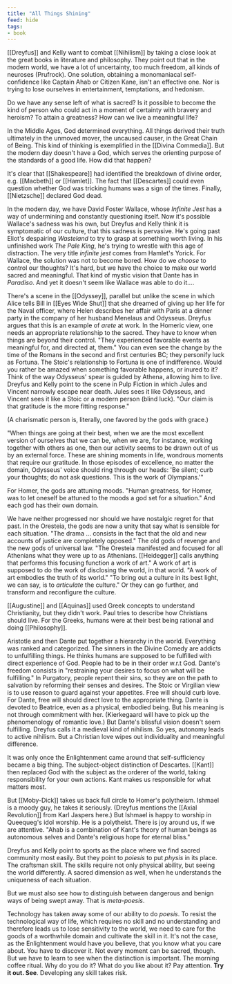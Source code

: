 ```yaml
---
title: "All Things Shining"
feed: hide
tags: 
- book
---
```


[[Dreyfus]] and Kelly want to combat [[Nihilism]] by taking a close look at the great books in literature and philosophy. They point out that in the modern world, we have a lot of uncertainty, too much freedom, all kinds of neuroses (Prufrock). One solution, obtaining a monomaniacal self-confidence like Captain Ahab or Citizen Kane, isn't an effective one. Nor is trying to lose ourselves in entertainment, temptations, and hedonism. 

Do we have any sense left of what is sacred? Is it possible to become the kind of person who could act in a moment of certainty with bravery and heroism? To attain a greatness? How can we live a meaningful life? 

In the Middle Ages, God determined everything. All things derived their truth ultimately in the unmoved mover, the uncaused causer, in the Great Chain of Being. This kind of thinking is exemplified in the [[Divina Commedia]]. But the modern day doesn't have a God, which serves the orienting purpose of the standards of a good life. How did that happen?

It's clear that [[Shakespeare]] had identified the breakdown of divine order, e.g. [[Macbeth]] or [[Hamlet]]. The fact that  [[Descartes]] could even question whether God was tricking humans was a sign of the times. Finally, [[Nietzsche]] declared God dead.

In the modern day, we have David Foster Wallace, whose _Infinite Jest_ has a way of undermining and constantly questioning itself. Now it's possible Wallace's sadness was his own, but Dreyfus and Kelly think it is symptomatic of our culture, that this sadness is pervasive. He's going past Eliot's despairing _Wasteland_ to try to grasp at something worth living. In his unfinished work _The Pale King_, he's trying to wrestle with this age of distraction. The very title _infinite jest_ comes from Hamlet's Yorick. For Wallace, the solution was not to become bored. How do we _choose_ to control our thoughts? It's hard, but we have the choice to make our world sacred and meaningful. That kind of mystic vision that Dante has in _Paradiso_. And yet it doesn't seem like Wallace was able to do it....

There's a scene in the [[Odyssey]], parallel but unlike the scene in which Alice tells Bill in [[Eyes Wide Shut]] that she dreamed of giving up her life for the Naval officer, where Helen describes her affair with Paris at a dinner party in the company of her husband Menelaus and Odysseus. Dreyfus argues that this is an example of _arete_ at work. In the Homeric view, one needs an appropriate relationship to the sacred. They have to know when things are beyond their control. "They experienced favorable events as meaningful for, and directed at, them." You can even see the change by the time of the Romans in the second and first centuries BC; they personify luck as Fortuna. The Stoic's relationship to Fortuna is one of indifference. Would you rather be amazed when something favorable happens, or inured to it? Think of the way Odysseus' spear is guided by Athena, allowing him to live. Dreyfus and Kelly point to the scene in Pulp Fiction in which Jules and Vincent narrowly escape near death. Jules sees it like Odysseus, and Vincent sees it like a Stoic or a modern person (blind luck). "Our claim is that gratitude is the more fitting response."

(A charismatic person is, literally, one favored by the gods with grace.)

"When things are going at their best, when we are the most excellent version of ourselves that we can be, when we are, for instance, working together with others as one, then our activity seems to be drawn out of us by an external force. These are shining moments in life, wondrous moments that require our gratitude. In those episodes of excellence, no matter the domain, Odysseus' voice should ring through our heads: 'Be silent; curb your thoughts; do not ask questions. This is the work of Olympians.'"

For Homer, the gods are attuning moods. "Human greatness, for Homer, was to let oneself be attuned to the moods a god set for a situation." And each god has their own domain.

We have neither progressed nor should we have nostalgic regret for that past. In the Oresteia, the gods are now a unity that say what is sensible for each situation. "The drama ... consists in the fact that the old and new accounts of justice are completely opposed." The old gods of revenge and the new gods of universal law. "The Oresteia manifested and focused for all Athenians what they were up to as Athenians. [[Heidegger]] calls anything that performs this focusing function a work of art." A work of art is supposed to do the work of disclosing the world, in that world. "A work of art embodies the truth of its world." "To bring out a culture in its best light, we can say, is to _articulate_ the culture." Or they can go further, and transform and reconfigure the culture. 

[[Augustine]] and [[Aquinas]] used Greek concepts to understand Christianity, but they didn't work. Paul tries to describe how Christians should live. For the Greeks, humans were at their best being rational and doing [[Philosophy]]. 

Aristotle and then Dante put together a hierarchy in the world. Everything was ranked and categorized. The sinners in the Divine Comedy are addicts to unfulfilling things. He thinks humans are supposed to be fulfilled with direct experience of God. People had to be in their order w.r.t God. Dante's freedom consists in "restraining your desires to focus on what will be fulfilling." In Purgatory, people repent their sins, so they are on the path to salvation by reforming their senses and desires. The Stoic or Virgilian view is to use reason to guard against your appetites. Free will should curb love. For Dante, free will should direct love to the appropriate thing. Dante is devoted to Beatrice, even as a physical, embodied being. But his meaning is not through commitment with her. (Kierkegaard will have to pick up the phenomenology of romantic love.) But Dante's blissful vision doesn't seem fulfilling. Dreyfus calls it a medieval kind of nihilism. So yes, autonomy leads to active nihilism. But a Christian love wipes out individuality and meaningful difference. 

It was only once the Enlightenment came around that self-sufficiency became a big thing. The subject-object distinction of Descartes. [[Kant]] then replaced God with the subject as the orderer of the world, taking responsibility for your own actions. Kant makes us responsible for what matters most. 

But [[Moby-Dick]] takes us back full circle to Homer's polytheism. Ishmael is a moody guy, he takes it seriously. (Dreyfus mentions the [[Axial Revolution]] from Karl Jaspers here.) But Ishmael is happy to worship in Queequeg's idol worship. He is a polytheist. There is joy around us, if we are attentive. "Ahab is a combination of Kant's theory of human beings as autonomous selves and Dante's religious hope for eternal bliss."

Dreyfus and Kelly point to sports as the place where we find sacred community most easily. But they point to _poiesis_ to put _physis_ in its place. The craftsman skill. The skills require not only physical ability, but seeing the world differently. A sacred dimension as well, when he understands the uniqueness of each situation. 

But we must also see how to distinguish between dangerous and benign ways of being swept away. That is _meta-poesis_. 

Technology has taken away some of our ability to do _poesis_. To resist the technological way of life, which requires no skill and no understanding and therefore leads us to lose sensitivity to the world, we need to care for the goods of a worthwhile domain and cultivate the skill in it. It's not the case, as the Enlightenment would have you believe, that you know what you care about. You have to discover it. Not every moment can be sacred, though. But we have to learn to see when the distinction is important. The morning coffee ritual. Why do you do it? What do you like about it? Pay attention. **Try it out. See**. Developing any skill takes risk. 

